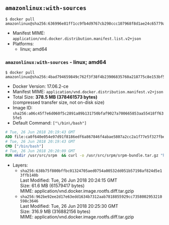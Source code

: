 ## `amazonlinux:with-sources`

```console
$ docker pull amazonlinux@sha256:636996e81ff1cc9fb4d9767cb298ccc107968f8d1ae24c65779a2c9e01a3eff6
```

-	Manifest MIME: `application/vnd.docker.distribution.manifest.list.v2+json`
-	Platforms:
	-	linux; amd64

### `amazonlinux:with-sources` - linux; amd64

```console
$ docker pull amazonlinux@sha256:4bad794659849c762f3f38f4b23906835760a218775c8e153bf541ab8bcf0943
```

-	Docker Version: 17.06.2-ce
-	Manifest MIME: `application/vnd.docker.distribution.manifest.v2+json`
-	Total Size: **378.5 MB (378461573 bytes)**  
	(compressed transfer size, not on-disk size)
-	Image ID: `sha256:a06c45f7e6d060f5c2891a89b131750bfaf9027a700665853aa55418ff635fe5`
-	Default Command: `["\/bin\/bash"]`

```dockerfile
# Tue, 26 Jun 2018 20:19:43 GMT
ADD file:ca0f640e054e97d91f8186edf6a867846f4abae5807a2cc2a1f77e5f327fbe68 in / 
# Tue, 26 Jun 2018 20:19:43 GMT
CMD ["/bin/bash"]
# Tue, 26 Jun 2018 20:20:09 GMT
RUN mkdir /usr/src/srpm  && curl -o /usr/src/srpm/srpm-bundle.tar.gz "https://amazon-linux-docker-sources.s3-accelerate.amazonaws.com/amzn2/srpm-bundle.tar.gz?versionId=rQgURY_SYHqkLFRiaPqzhE7GEJw5liK."  && echo "58ddcb36c2bb04995ff9c40d3e102e9137871fc7f13b075c34cefaf0fc516e16 /usr/src/srpm/srpm-bundle.tar.gz" | sha256sum -c -
```

-	Layers:
	-	`sha256:638b75f800bffbc01324705aed0754a00532dd051b57198af824d5e13ffb140b`  
		Last Modified: Tue, 26 Jun 2018 20:24:15 GMT  
		Size: 61.6 MB (61579417 bytes)  
		MIME: application/vnd.docker.image.rootfs.diff.tar.gzip
	-	`sha256:962be92ee2d17e63edd1634b7312aab7818855929cc7358002953210598c3646`  
		Last Modified: Tue, 26 Jun 2018 20:25:30 GMT  
		Size: 316.9 MB (316882156 bytes)  
		MIME: application/vnd.docker.image.rootfs.diff.tar.gzip
